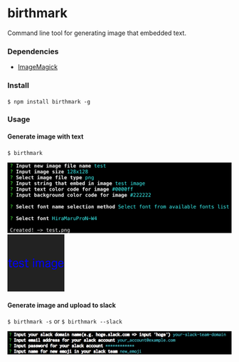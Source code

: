 birthmark
====
Command line tool for generating image that embedded text.

### Dependencies
- [ImageMagick](https://github.com/ImageMagick/ImageMagick "ImageMagick")

### Install

`$ npm install birthmark -g`

### Usage
#### Generate image with text
`$ birthmark`

<img src="./screenshot.png">

<img src="./test.png">


#### Generate image and upload to slack
`$ birthmark -s` or `$ birthmark --slack`

<img src="./screenshot_slack.png">

